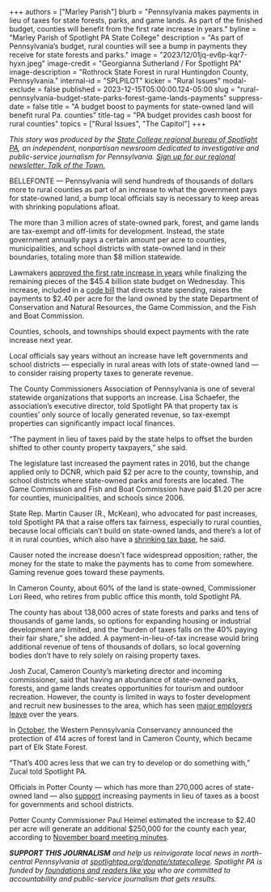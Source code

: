 +++
authors = ["Marley Parish"]
blurb = "Pennsylvania makes payments in lieu of taxes for state forests, parks, and game lands. As part of the finished budget, counties will benefit from the first rate increase in years."
byline = "Marley Parish of Spotlight PA State College"
description = "As part of Pennsylvania’s budget, rural counties will see a bump in payments they receive for state forests and parks."
image = "2023/12/01jq-ev6p-kqr7-hyxn.jpeg"
image-credit = "Georgianna Sutherland / For Spotlight PA"
image-description = "Rothrock State Forest in rural Huntingdon County, Pennsylvania."
internal-id = "SPLPILOT"
kicker = "Rural Issues"
modal-exclude = false
published = 2023-12-15T05:00:00.124-05:00
slug = "rural-pennsylvania-budget-state-parks-forest-game-lands-payments"
suppress-date = false
title = "A budget boost to payments for state-owned land will benefit rural Pa. counties"
title-tag = "PA budget provides cash boost for rural counties"
topics = ["Rural Issues", "The Capitol"]
+++

<em>This story was produced by the </em><a href="https://www.spotlightpa.org/statecollege"><em>State College regional bureau of Spotlight PA</em></a><em>, an independent, nonpartisan newsroom dedicated to investigative and public-service journalism for Pennsylvania. </em><a href="https://www.spotlightpa.org/newsletters/talkofthetown"><em>Sign up for our regional newsletter, Talk of the Town.</em></a><em></em>

BELLEFONTE — Pennsylvania will send hundreds of thousands of dollars more to rural counties as part of an increase to what the government pays for state-owned land, a bump local officials say is necessary to keep areas with shrinking populations afloat.

The more than 3 million acres of state-owned park, forest, and game lands are tax-exempt and off-limits for development. Instead, the state government annually pays a certain amount per acre to counties, municipalities, and school districts with state-owned land in their boundaries, totaling more than $8 million statewide.

Lawmakers <a href="https://www.spotlightpa.org/news/2023/12/pennsylvania-budget-impasse-legislature-education-home-repair-teacher-stipend-funding/">approved the first rate increase in years</a> while finalizing the remaining pieces of the $45.4 billion state budget on Wednesday. This increase, included in a <a href="https://www.legis.state.pa.us/cfdocs/billInfo/billInfo.cfm?sYear=2023&amp;sInd=0&amp;body=H&amp;type=B&amp;bn=1300">code bill</a> that directs state spending, raises the payments to $2.40 per acre for the land owned by the state Department of Conservation and Natural Resources, the Game Commission, and the Fish and Boat Commission.

Counties, schools, and townships should expect payments with the rate increase next year.

<script src="https://www.spotlightpa.org/embed.js" async></script><div data-spl-embed-version="1" data-spl-src="https://www.spotlightpa.org/embeds/newsletter/?cta=Sign%20up%20for%20our%20new%20regional%20newsletter%2C%20%3Cb%3ETalk%20of%20the%20Town%3C%2Fb%3E%2C%20and%20get%20all%20the%20news%20and%20notes%20from%20State%20College%20and%20north-central%20PA.&button=Sign%20Up%20Now&preselect=state_college&eyebrow=DON'T%20MISS%20A%20BEAT"></div>

Local officials say years without an increase have left governments and school districts — especially in rural areas with lots of state-owned land — to consider raising property taxes to generate revenue.

The County Commissioners Association of Pennsylvania is one of several statewide organizations that supports an increase. Lisa Schaefer, the association’s executive director, told Spotlight PA that property tax is counties’ only source of locally generated revenue, so tax-exempt properties can significantly impact local finances.

“The payment in lieu of taxes paid by the state helps to offset the burden shifted to other county property taxpayers,” she said.

The legislature last increased the payment rates in 2016, but the change applied only to DCNR, which paid $2 per acre to the county, township, and school districts where state-owned parks and forests are located. The Game Commission and Fish and Boat Commission have paid $1.20 per acre for counties, municipalities, and schools since 2006.

<div class="flourish-embed flourish-table" data-src="visualisation/16150723"><script src="https://public.flourish.studio/resources/embed.js"></script></div>

State Rep. Martin Causer (R., McKean), who advocated for past increases, told Spotlight PA that a raise offers tax fairness, especially to rural counties, because local officials can’t build on state-owned lands, and there’s a lot of it in rural counties, which also have a <a href="https://www.spotlightpa.org/statecollege/2023/10/pennsylvania-2023-budget-property-tax-rebate-rural-communities/">shrinking tax base</a>, he said.

Causer noted the increase doesn&#39;t face widespread opposition; rather, the money for the state to make the payments has to come from somewhere. Gaming revenue goes toward these payments.

In Cameron County, about 60% of the land is state-owned, Commissioner Lori Reed, who retires from public office this month, told Spotlight PA.

The county has about 138,000 acres of state forests and parks and tens of thousands of game lands, so options for expanding housing or industrial development are limited, and the “burden of taxes falls on the 40% paying their fair share,” she added. A payment-in-lieu-of-tax increase would bring additional revenue of tens of thousands of dollars, so local governing bodies don’t have to rely solely on raising property taxes.

Josh Zucal, Cameron County’s marketing director and incoming commissioner, said that having an abundance of state-owned parks, forests, and game lands creates opportunities for tourism and outdoor recreation. However, the county is limited in ways to foster development and recruit new businesses to the area, which has seen <a href="https://radio.wpsu.org/business-economics-and-finance/2021-07-08/largest-employer-in-cameron-county-announces-it-will-shut-down-operations">major employers leave</a> over the years.

<script src="https://www.spotlightpa.org/embed.js" async></script><div data-spl-embed-version="1" data-spl-src="https://www.spotlightpa.org/embeds/donate/"></div>

In <a href="https://weconservepa.org/blog/western-pennsylvania-conservancy-protects-414-acres-of-forestland-in-cameron-county-for-elk-state-forest/">October</a>, the Western Pennsylvania Conservancy announced the protection of 414 acres of forest land in Cameron County, which became part of Elk State Forest.

“That’s 400 acres less that we can try to develop or do something with,” Zucal told Spotlight PA.

Officials in Potter County — which has more than 270,000 acres of state-owned land — also <a href="https://www.tiogapublishing.com/potter_leader_enterprise/news/local/commissioner-seeks-public-support-for-pilt-increase/article_82ab6d1e-7d88-11ee-b6c1-dbffcae5b430.html">support</a> increasing payments in lieu of taxes as a boost for governments and school districts.

Potter County Commissioner Paul Heimel estimated the increase to $2.40 per acre will generate an additional $250,000 for the county each year, according to <a href="https://pottercountypa.net/post/_docs/Meeting_Minutes_11.02.2023.pdf">November board meeting minutes</a>.

<strong><em>SUPPORT THIS JOURNALISM</em></strong><em> and help us reinvigorate local news in north-central Pennsylvania at </em><a href="https://www.spotlightpa.org/donate/statecollege"><em>spotlightpa.org/donate/statecollege</em></a><em>. Spotlight PA is funded by </em><a href="https://www.spotlightpa.org/support"><em>foundations and readers like you</em></a><em> who are committed to accountability and public-service journalism that gets results.</em>

